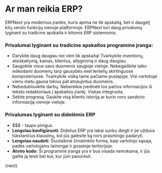 <!-- add-breadcrumbs -->
# Ar man reikia ERP?

ERPNext yra modernus įrankis, kuris apima ne tik apskaitą, bet ir daugelį kitų
verslo funkcijų vienoje platformoje. ERPNext turi daug privalumų lyginant su
tradicine apskaita ir kitomis ERP sistemomis.

### Privalumai lyginant su tradicine apskaitos programine įranga:

  * Darykite daug daugiau nei vien tik apskaitą! Tvarkykite inventorių, atsiskaitymą, kainas, klientus, atlyginimą ir daug daugiau.
  * Saugokite visus savo duomenis saugioje vietoje. Nebegaiškite laiko ieškodami duomenų tarp gausybės exel lentelių skirtinguose kompiuteriuose. Tvarkykite viską tame pačiame puslapyje. Visi vartotojai vienu metu gauna tokius pat atnaujintus duomenis.
  * Nebedubliuokite darbų. Nebereikia įvedinėti tos pačios informacijos iš teksto redaktoriaus į apskaitos įrankį. Viskas integruota.
  * Sekite progresą. Gaukite visą kliento istoriją ar kurio nors sandorio informaciją vienoje vietoje.

### Privalumas lyginant su didelėmis ERP

  * $$$ - taupo pinigus.
  * **Lengviau konfigūruoti:** Didelius ERP yra labai sunku diegti ir jie užduos tūkstančius klausimų, kol jūs galėsite ką nors prasmingo padaryti.
  * **Lengviau naudoti:** Šiuolaikinė žiniatinklio forma, kaip vartotojo sąsaja, padės vartotojams laimingai ir įprastoje teritorijoje.
  * **Atviro kodo:** Ši programinė įranga yra ir bus visada nemokama, ir jūs galite ją leisti bet kur, kur jūm panorėsit.

{next}
